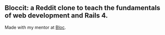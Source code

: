 ## Bloccit: a Reddit clone to teach the fundamentals of web development and Rails 4.

Made with my mentor at [Bloc](http://bloc.io).




